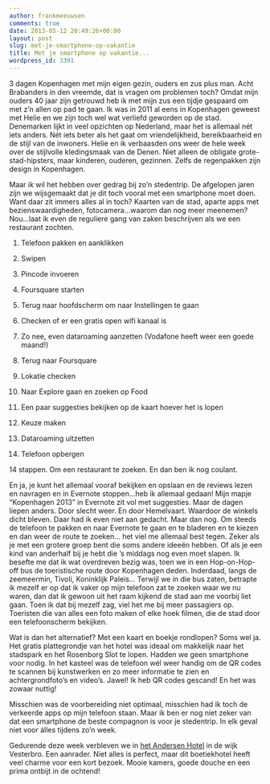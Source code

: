 ```yaml
---
author: frankmeeuwsen
comments: true
date: 2013-05-12 20:49:26+00:00
layout: post
slug: met-je-smartphone-op-vakantie
title: Met je smartphone op vakantie...
wordpress_id: 3391
---
```


3 dagen Kopenhagen met mijn eigen gezin, ouders en zus plus man. Acht Brabanders in den vreemde, dat is vragen om problemen toch? Omdat mijn ouders 40 jaar zijn getrouwd heb ik met mijn zus een tijdje gespaard om met z’n allen op pad te gaan. Ik was in 2011 al eens in Kopenhagen geweest met Helie en we zijn toch wel wat verliefd geworden op de stad. Denemarken lijkt in veel opzichten op Nederland, maar het is allemaal nét iets anders. Nét iets beter als het gaat om vriendelijkheid, bereikbaarheid en de stijl van de inwoners. Helie en ik verbaasden ons weer de hele week over de stijlvolle kledingsmaak van de Denen. Niet alleen de obligate grote-stad-hipsters, maar kinderen, ouderen, gezinnen. Zelfs de regenpakken zijn design in Kopenhagen.

Maar ik wil het hebben over gedrag bij zo’n stedentrip. De afgelopen jaren zijn we wijsgemaakt dat je dit toch vooral met een smartphone moet doen. Want daar zit immers alles al in toch? Kaarten van de stad, aparte apps met bezienswaardigheden, fotocamera…waarom dan nog meer meenemen? Nou…laat ik even de reguliere gang van zaken beschrijven als we een restaurant zochten.



	
  1. Telefoon pakken en aanklikken

	
  2. Swipen

	
  3. Pincode invoeren

	
  4. Foursquare starten

	
  5. Terug naar hoofdscherm om naar Instellingen te gaan

	
  6. Checken of er een gratis open wifi kanaal is

	
  7. Zo nee, even dataroaming aanzetten (Vodafone heeft weer een goede maand!)

	
  8. Terug naar Foursquare

	
  9. Lokatie checken

	
  10. Naar Explore gaan en zoeken op Food

	
  11. Een paar suggesties bekijken op de kaart hoever het is lopen

	
  12. Keuze maken

	
  13. Dataroaming uitzetten

	
  14. Telefoon opbergen


14 stappen. Om een restaurant te zoeken. En dan ben ik nog coulant.

En ja, je kunt het allemaal vooraf bekijken en opslaan en de reviews lezen en navragen en in Evernote stoppen…heb ik allemaal gedaan! Mijn mapje “Kopenhagen 2013” in Evernote zit vol met suggesties. Maar de dagen liepen anders. Door slecht weer. En door Hemelvaart. Waardoor de winkels dicht bleven. Daar had ik even niet aan gedacht.
Maar dan nog. Om steeds de telefoon te pakken en naar Evernote te gaan en te bladeren en te kiezen en dan weer de route te zoeken… het viel me allemaal best tegen. Zeker als je met een grotere groep bent die soms andere ideeën hebben. Of als je een kind van anderhalf bij je hebt die ’s middags nog even moet slapen. Ik besefte me dat ik wat overdreven bezig was, toen we in een Hop-on-Hop-off bus de toeristische route door Kopenhagen deden. Inderdaad, langs de zeemeermin, Tivoli, Koninklijk Paleis… Terwijl we in die bus zaten, betrapte ik mezelf er op dat ik vaker op mijn telefoon zat te zoeken waar we nu waren, dan dat ik gewoon uit het raam kijkend de stad aan me voorbij liet gaan. Toen ik dat bij mezelf zag, viel het me bij meer passagiers op. Toeristen die van alles een foto maken of elke hoek filmen, die de stad door een telefoonscherm bekijken.

Wat is dan het alternatief? Met een kaart en boekje rondlopen? Soms wel ja. Het gratis plattegrondje van het hotel was ideaal om makkelijk naar het stadspark en het Rosenborg Slot te lopen. Hadden we geen smartphone voor nodig. In het kasteel was de telefoon wél weer handig om de QR codes te scannen bij kunstwerken en zo meer informatie te zien en achtergrondfoto’s en video’s. Jawel! Ik heb QR codes gescand! En het was zowaar nuttig!

Misschien was de voorbereiding niet optimaal, misschien had ik toch de verkeerde apps op mijn telefoon staan. Maar ik ben er nog niet zeker van dat een smartphone de beste compagnon is voor je stedentrip. In elk geval niet voor álles tijdens zo’n week.

Gedurende deze week verbleven we in [het Andersen Hotel](http://www.andersen-hotel.dk/en/information-2/information/) in de wijk Vesterbro. Een aanrader. Niet alles is perfect, maar dit boetiekhotel heeft veel charme voor een kort bezoek. Mooie kamers, goede douche en een prima ontbijt in de ochtend!
